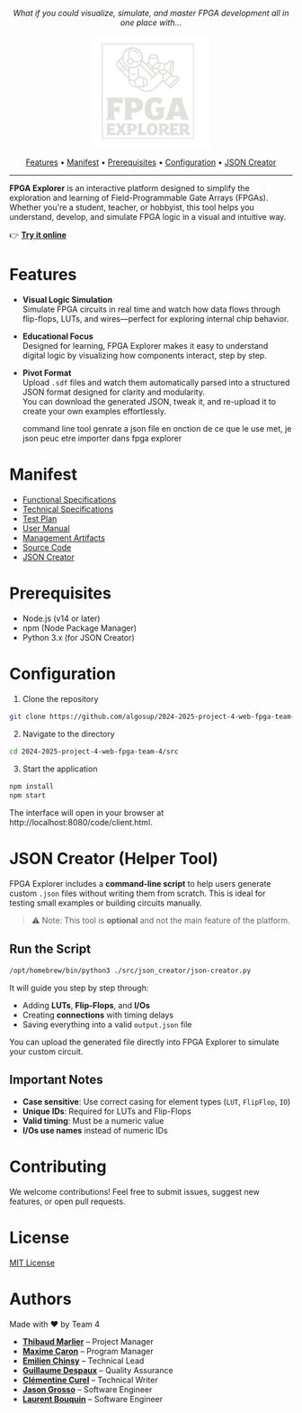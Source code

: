 <p align="center"><em>What if you could visualize, simulate, and master FPGA development all in one place with...</em></p>
<p align="center">
  <img style="height:200px" src="./documents/functional-specifications/images/logo-light.png" />
</p>
<p align="center">
<a href="#features">Features</a> • 
<a href="#manifest">Manifest</a> • 
<a href="#prerequisites">Prerequisites</a> • 
<a href="#configuration">Configuration</a> • 
<a href="#json-creator">JSON Creator</a>
</p> 

<hr>

**FPGA Explorer** is an interactive platform designed to simplify the exploration and learning of Field-Programmable Gate Arrays (FPGAs). Whether you're a student, teacher, or hobbyist, this tool helps you understand, develop, and simulate FPGA logic in a visual and intuitive way.

👉 [**Try it online**  ](https://two024-2025-project-4-web-fpga-team-4.onrender.com/client.html)


# Features

- **Visual Logic Simulation**  
  Simulate FPGA circuits in real time and watch how data flows through flip-flops, LUTs, and wires—perfect for exploring internal chip behavior.

- **Educational Focus**  
  Designed for learning, FPGA Explorer makes it easy to understand digital logic by visualizing how components interact, step by step.

- **Pivot Format**  
  Upload `.sdf` files and watch them automatically parsed into a structured JSON format designed for clarity and modularity.  
  You can download the generated JSON, tweak it, and re-upload it to create your own examples effortlessly.

  command line tool genrate a json file en onction de ce que le use met, je json peuc etre importer dans fpga explorer


# Manifest

- [Functional Specifications](./documents/functional-specifications/functional-specifications.md)
- [Technical Specifications](./documents/technical-specifications/technical-specifications.md)
- [Test Plan](./documents/quality-assurance/test-plan.md)
- [User Manual](./documents/user-manual/user-manual.pdf)
- [Management Artifacts](./documents/management/management-artifact.md)
- [Source Code](./src/)
- [JSON Creator](./src/json_creator/json-creator.py)

# Prerequisites

- Node.js (v14 or later)
- npm (Node Package Manager)
- Python 3.x (for JSON Creator)

# Configuration

1. Clone the repository
```bash
git clone https://github.com/algosup/2024-2025-project-4-web-fpga-team-4.git
```
2. Navigate to the directory
```bash
cd 2024-2025-project-4-web-fpga-team-4/src
```
3. Start the application
```bash
npm install
npm start
```

The interface will open in your browser at http://localhost:8080/code/client.html.

# JSON Creator (Helper Tool)

FPGA Explorer includes a **command-line script** to help users generate custom `.json` files without writing them from scratch. This is ideal for testing small examples or building circuits manually.

> ⚠️ Note: This tool is **optional** and not the main feature of the platform.

## Run the Script

```bash
/opt/homebrew/bin/python3 ./src/json_creator/json-creator.py
```

It will guide you step by step through:
- Adding **LUTs**, **Flip-Flops**, and **I/Os**
- Creating **connections** with timing delays
- Saving everything into a valid `output.json` file

You can upload the generated file directly into FPGA Explorer to simulate your custom circuit.

## Important Notes
- **Case sensitive**: Use correct casing for element types (`LUT`, `FlipFlop`, `IO`)
- **Unique IDs**: Required for LUTs and Flip-Flops
- **Valid timing**: Must be a numeric value
- **I/Os use names** instead of numeric IDs

<!-- # Known Bugs

- [ ] Add a list of known bugs here -->

# Contributing
We welcome contributions! Feel free to submit issues, suggest new features, or open pull requests.

# License
[MIT License](./LICENSE.md)

# Authors

Made with ❤️ by Team 4

- [**Thibaud Marlier**](https://www.linkedin.com/in/thibaudmarlier/) – Project Manager  
- [**Maxime Caron**](https://www.linkedin.com/in/maxime-caron-dev/) – Program Manager  
- [**Emilien Chinsy**](https://www.linkedin.com/in/emilien-chinsy-5a794632b/) – Technical Lead  
- [**Guillaume Despaux**](https://www.linkedin.com/in/guillaume-despaux/) – Quality Assurance  
- [**Clémentine Curel**](https://www.linkedin.com/in/clementinecurel/) – Technical Writer  
- [**Jason Grosso**](https://www.linkedin.com/in/jason-grosso-847b39251/) – Software Engineer  
- [**Laurent Bouquin**](https://www.linkedin.com/in/laurentb22/) – Software Engineer  
